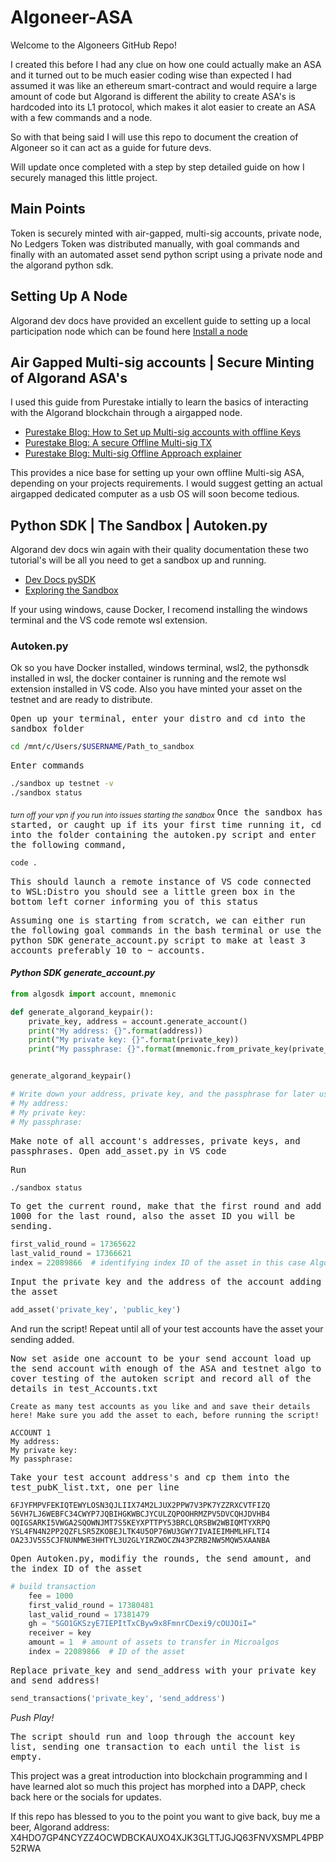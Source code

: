 # Algoneer-ASA

Welcome to the Algoneers GitHub Repo!

I created this before I had any clue on how one could actually make an ASA and it turned out to
be much easier coding wise than expected I had assumed it was like an ethereum smart-contract and would require a large amount of code
but Algorand is different the ability to create ASA's is hardcoded into its L1 protocol, which makes it alot easier to create an ASA
with a few commands and a node.

So with that being said I will use this repo to document the creation of Algoneer so it can act as a guide for future devs.

Will update once completed with a step by step detailed guide on how I securely managed this little project.

## Main Points

Token is securely minted with air-gapped, multi-sig accounts, private node, No Ledgers
Token was distributed manually, with goal commands and finally with an automated asset send python script using a private node and the algorand python sdk.

## Setting Up A Node

Algorand dev docs have provided an excellent guide to setting up a local participation node which can be found here [Install a node](https://developer.algorand.org/docs/run-a-node/setup/install/)

## Air Gapped Multi-sig accounts | Secure Minting of Algorand ASA's

I used this guide from Purestake intially to learn the basics of interacting with the Algorand blockchain through a airgapped node.

* [Purestake Blog: How to Set up Multi-sig accounts with offline Keys](https://www.purestake.com/blog/how-to-use-multisig-and-offline-keys-with-algorand/)
* [Purestake Blog: A secure Offline Multi-sig TX](https://www.purestake.com/blog/multisig-transaction-example-5-steps-to-sending-algo-securely/)
* [Purestake Blog: Multi-sig Offline Approach explainer](https://www.purestake.com/blog/multisig-accounts-and-offline-keys-improve-security/)

This provides a nice base for setting up your own offline Multi-sig ASA, depending on your projects requirements. I would suggest getting an actual airgapped dedicated computer as a usb OS will soon become tedious.

## Python SDK | The Sandbox | Autoken.py

Algorand dev docs win again with their quality documentation these two tutorial's will be all you need to get a sandbox up and running.

* [Dev Docs pySDK](https://developer.algorand.org/docs/sdks/python/)
* [Exploring the Sandbox](https://developer.algorand.org/tutorials/exploring-the-algorand-sandbox/)

If your using windows, cause Docker, I recomend installing the windows terminal and the VS code remote wsl extension.

### Autoken.py

Ok so you have Docker installed, windows terminal, wsl2, the pythonsdk installed in wsl, the docker container is running and the remote wsl extension installed in VS code. Also you have minted your asset on the testnet and are ready to distribute.

<samp>Open up your terminal, enter your distro and cd into the sandbox folder</samp>

```bash
cd /mnt/c/Users/$USERNAME/Path_to_sandbox
```
<samp>Enter commands</samp>

```bash
./sandbox up testnet -v
./sandbox status
```
<sub>*turn off your vpn if you run into issues starting the sandbox*</sub>
<samp>Once the sandbox has started, or caught up if its your first time running it, cd into the folder containing the autoken.py script and enter the following command,</samp>

```bash
code .
```
<samp>This should launch a remote instance of VS code connected to WSL:Distro you should see a little green box in the bottom left corner informing you of this status</samp>

<samp>Assuming one is starting from scratch, we can either run the following goal commands in the bash terminal or use the python SDK generate_account.py script to make at least 3 accounts preferably 10 to ~ accounts.</samp>

#### *Python SDK generate_account.py*

```python
from algosdk import account, mnemonic

def generate_algorand_keypair():
    private_key, address = account.generate_account()
    print("My address: {}".format(address))
    print("My private key: {}".format(private_key))
    print("My passphrase: {}".format(mnemonic.from_private_key(private_key)))


generate_algorand_keypair()

# Write down your address, private key, and the passphrase for later usage:
# My address: 
# My private key: 
# My passphrase:
```

<samp>Make note of all account's addresses, private keys, and passphrases. Open add_asset.py in VS code</samp>

<samp>Run</samp>

```bash
./sandbox status
```
<samp>To get the current round, make that the first round and add 1000 for the last round, also the asset ID you will be sending.</samp>

```python
first_valid_round = 17365622
last_valid_round = 17366621
index = 22089866  # identifying index ID of the asset in this case Algoneer!
```
<samp> Input the private key and the address of the account adding the asset</samp>

```python
add_asset('private_key', 'public_key')
```
And run the script! Repeat until all of your test accounts have the asset your sending added.

<samp>Now set aside one account to be your send account load up the send account with enough of the ASA and testnet algo to cover testing of the autoken script and record all of the details in test_Accounts.txt</samp>

```
Create as many test accounts as you like and and save their details here! Make sure you add the asset to each, before running the script!

ACCOUNT 1
My address: 
My private key: 
My passphrase: 
```

<samp>Take your test account address's and cp them into the test_pubK_list.txt, one per line</samp>

```
6FJYFMPVFEKIQTEWYLOSN3QJLIIX74M2LJUX2PPW7V3PK7YZZRXCVTFIZQ
56VH7LJ6WEBFC34CWYP7JQBIHGKWBCJYCULZQPOOHRMZPV5DVCQHJDVHB4
OQIGSARKI5VWGA2SQOWNJMT7S5KEYXPTTPY53BRCLQRSBW2WBIQMTYXRPQ
YSL4FN4N2PP2QZFLSR5ZKOBEJLTK4U5OP76WU3GWY7IVAIEIMHMLHFLTI4
OA23JV5S5CJFNUNMWE3HHTYL3U2GLYIRZWOCZN43PZRB2NW5MQW5XAANBA
```

<samp>Open Autoken.py, modifiy the rounds, the send amount, and the index ID of the asset</samp>

```python
# build transaction
    fee = 1000
    first_valid_round = 17380481
    last_valid_round = 17381479
    gh = "SGO1GKSzyE7IEPItTxCByw9x8FmnrCDexi9/cOUJOiI="
    receiver = key
    amount = 1  # amount of assets to transfer in Microalgos
    index = 22089866  # ID of the asset
```

<samp>Replace private_key and send_address with your private key and send address!</samp>

```python
send_transactions('private_key', 'send_address')
```

_Push Play!_

<samp>The script should run and loop through the account key list, sending one transaction to each until the list is empty.</samp> 


This project was a great introduction into blockchain programming and I have learned alot so much this project has morphed into a DAPP, check back here or the socials for updates.

If this repo has blessed to you to the point you want to give back, buy me a beer,
Algorand address: X4HDO7GP4NCYZZ4OCWDBCKAUXO4XJK3GLTTJGJQ63FNVXSMPL4PBP52RWA
